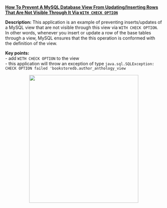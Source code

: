 **[How To Prevent A MySQL Database View From Updating/Inserting Rows That Are Not Visible Through It Via `WITH CHECK OPTION`](https://github.com/AnghelLeonard/Hibernate-SpringBoot/tree/master/HibernateSpringBootDatabaseViewWithCheckOption)**

**Description:** This application is an example of preventing inserts/updates of a MySQL view that are not visible through this view via `WITH CHECK OPTION`. In other words, whenever you insert or update a row of the base tables through a view, MySQL ensures that the this operation is conformed with the definition of the view.

**Key points:**\
     - add `WITH CHECK OPTION` to the view\
     - this application will throw an exception of type `java.sql.SQLException: CHECK OPTION failed 'bookstoredb.author_anthology_view`
     
<a href="https://leanpub.com/java-persistence-performance-illustrated-guide"><p align="center"><img src="https://github.com/AnghelLeonard/Hibernate-SpringBoot/blob/master/Java%20Persistence%20Performance%20Illustrated%20Guide.jpg" height="410" width="350"/></p></a>

